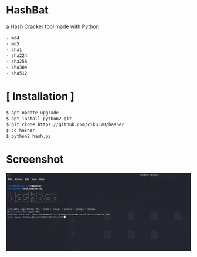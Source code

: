 # HashBat
a Hash Cracker tool made with Python

```
- md4
- md5
- sha1
- sha224
- sha256 
- sha384
- sha512
```
# [ Installation ]
```
$ apt update upgrade
$ apt install python2 git
$ git clone https://github.com/ciku370/hasher
$ cd hasher
$ python2 hash.py
```

# Screenshot
<img src="images/hashbat.png" />
